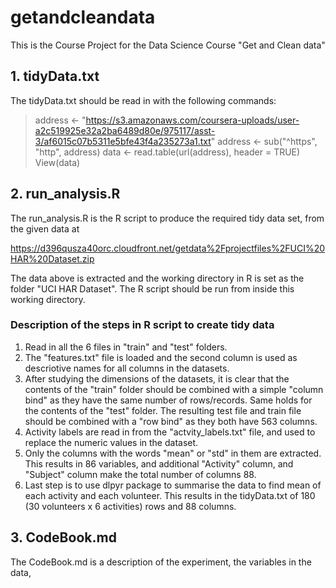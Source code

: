 # getandcleandata
This is the Course Project for the Data Science Course "Get and Clean data"

## 1. tidyData.txt
The tidyData.txt should be read in with the following commands:

>address <- "https://s3.amazonaws.com/coursera-uploads/user-a2c519925e32a2ba6489d80e/975117/asst-3/af6015c07b5311e5bfe43f4a235273a1.txt"
>address <- sub("^https", "http", address)
>data <- read.table(url(address), header = TRUE) 
>View(data)

## 2. run_analysis.R

The run_analysis.R is the R script to produce the required tidy data set, from the given data at 

https://d396qusza40orc.cloudfront.net/getdata%2Fprojectfiles%2FUCI%20HAR%20Dataset.zip 

The data above is extracted and the working directory in R is set as the folder "UCI HAR Dataset". The R script should be run from inside this working directory.

### Description of the steps in R script to create tidy data

1. Read in all the 6 files in "train" and "test" folders.
2. The "features.txt" file is loaded and the second column is used as descriotive names for all columns in the datasets.
3. After studying the dimensions of the datasets, it is clear that the contents of the "train" folder should be combined with a simple "column bind" as they have the same number of rows/records. Same holds for the contents of the "test" folder. The resulting test file and train file should be combined with a "row bind" as they both have 563 columns.
4. Activity labels are read in from the "actvity_labels.txt" file, and used to replace the numeric values in the dataset.
5. Only the columns with the words "mean" or "std" in them are extracted. This results in 86 variables, and additional "Activity" column, and "Subject" column make the total number of columns 88.
6. Last step is to use dlpyr package to summarise the data to find mean of each activity and each volunteer. This results in the tidyData.txt of 180 (30 volunteers x 6 activities) rows and 88 columns.

## 3. CodeBook.md

The CodeBook.md is a description of the experiment, the variables in the data, 

